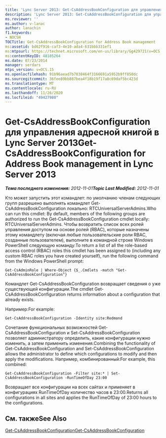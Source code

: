 ```yaml
---
title: 'Lync Server 2013: Get-CsAddressBookConfiguration для управления адресными книгами'
description: 'Lync Server 2013: Get-CsAddressBookConfiguration для управления адресными книгами.'
ms.reviewer: ''
ms.author: v-lanac
author: lanachin
f1.keywords:
- NOCSH
TOCTitle: Get-CsAddressBookConfiguration for Address Book management
ms:assetid: bd62f916-caf3-4e10-ada4-631bbb331ef1
ms:mtpsurl: https://technet.microsoft.com/en-us/library/Gg429721(v=OCS.15)
ms:contentKeyID: 48185264
ms.date: 07/23/2014
manager: serdars
mtps_version: v=OCS.15
ms.openlocfilehash: 91b96aead7b7038464f3166691a5952b9ff850dc
ms.sourcegitcommit: 36fee89bb887bea4f18b19f17a8c69daf5bc423d
ms.translationtype: MT
ms.contentlocale: ru-RU
ms.lasthandoff: 11/26/2020
ms.locfileid: "49427980"
---
```

# <a name="get-csaddressbookconfiguration-for-address-book-management-in-lync-server-2013"></a><span data-ttu-id="b0fcb-103">Get-CsAddressBookConfiguration для управления адресной книгой в Lync Server 2013</span><span class="sxs-lookup"><span data-stu-id="b0fcb-103">Get-CsAddressBookConfiguration for Address Book management in Lync Server 2013</span></span>

<div data-xmlns="http://www.w3.org/1999/xhtml">

<div class="topic" data-xmlns="http://www.w3.org/1999/xhtml" data-msxsl="urn:schemas-microsoft-com:xslt" data-cs="https://msdn.microsoft.com/">

<div data-asp="https://msdn2.microsoft.com/asp">



</div>

<div id="mainSection">

<div id="mainBody"><span data-ttu-id="b0fcb-104">

<span> </span></span><span class="sxs-lookup"><span data-stu-id="b0fcb-104">

<span> </span></span></span>

<span data-ttu-id="b0fcb-105">_**Тема последнего изменения:** 2012-11-01_</span><span class="sxs-lookup"><span data-stu-id="b0fcb-105">_**Topic Last Modified:** 2012-11-01_</span></span>

<span data-ttu-id="b0fcb-106">Кто может запустить этот командлет: по умолчанию членам следующих групп разрешено выполнять командлет Get-CsAddressBookConfiguration локально: RTCUniversalServerAdmins.</span><span class="sxs-lookup"><span data-stu-id="b0fcb-106">Who can run this cmdlet: By default, members of the following groups are authorized to run the Get-CsAddressBookConfiguration cmdlet locally: RTCUniversalServerAdmins.</span></span> <span data-ttu-id="b0fcb-107">Чтобы возвратить список всех ролей управления доступом на основе ролей (RBAC), которые назначены этому командлету (включая любые пользовательские роли RBAC, созданные пользователем), выполните в командной строке Windows PowerShell следующую команду:</span><span class="sxs-lookup"><span data-stu-id="b0fcb-107">To return a list of all the role-based access control (RBAC) roles this cmdlet has been assigned to (including any custom RBAC roles you have created yourself), run the following command from the Windows PowerShell prompt:</span></span>

    Get-CsAdminRole | Where-Object {$_.Cmdlets -match "Get-CsAddressBookConfiguration"}

<span data-ttu-id="b0fcb-108">Командлет Get-CsAddressBookConfiguration возвращает сведения о уже существующей конфигурации.</span><span class="sxs-lookup"><span data-stu-id="b0fcb-108">The cmdlet Get-CsAddressBookConfiguration returns information about a configuration that already exists.</span></span>

<span data-ttu-id="b0fcb-109">Например:</span><span class="sxs-lookup"><span data-stu-id="b0fcb-109">For example:</span></span>

    Get-CsAddressBookConfiguration -Identity site:Redmond

<span data-ttu-id="b0fcb-110">Сочетание функциональных возможностей Get-CsAddressBookConfiguration и Set-CsAddressBookConfiguration позволяет администратору определить, какие конфигурации нужно изменить, а затем применить изменения.</span><span class="sxs-lookup"><span data-stu-id="b0fcb-110">Combining the functionality of Get-CsAddressBookConfiguration and Set-CsAddressBookConfiguration allows the administrator to define which configurations to modify and then apply the modifications.</span></span> <span data-ttu-id="b0fcb-111">Например, комбинированный:</span><span class="sxs-lookup"><span data-stu-id="b0fcb-111">For example, this combined:</span></span>

    Get-CsAddressBookConfiguration -Filter site:* | Set-CsAddressBookConfiguration -RunTimeOfDay 23:00

<span data-ttu-id="b0fcb-112">Возвращает все конфигурации на всех сайтах и применяет в конфигурациях RunTimeOfDay количество часов в 23:00.</span><span class="sxs-lookup"><span data-stu-id="b0fcb-112">Returns all configurations in all sites and applies the RunTimeOfDay of 23:00 hours to the configurations.</span></span>

<div>

## <a name="see-also"></a><span data-ttu-id="b0fcb-113">См. также</span><span class="sxs-lookup"><span data-stu-id="b0fcb-113">See Also</span></span>


[<span data-ttu-id="b0fcb-114">Get-CsAddressBookConfiguration</span><span class="sxs-lookup"><span data-stu-id="b0fcb-114">Get-CsAddressBookConfiguration</span></span>](https://docs.microsoft.com/powershell/module/skype/Get-CsAddressBookConfiguration)  
  

<span data-ttu-id="b0fcb-115"></div>

</div>

<span> </span>

</div>

</div>

</span><span class="sxs-lookup"><span data-stu-id="b0fcb-115"></div>

</div>

<span> </span>

</div>

</div>

</span></span></div>

